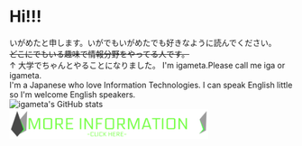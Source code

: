 # Hi!!!
いがめたと申します。いがでもいがめたでも好きなように読んでください。  
~~どこにでもいる趣味で情報分野をやってる人です。~~  
↑ 大学でちゃんとやることになりました。
I'm igameta.Please call me iga or igameta.  
I'm a Japanese who love Information Technologies. 
I can  speak English little so I'm welcome English speakers.  
![igameta's GitHub stats](https://github-readme-stats.vercel.app/api?username=igameta&count_private=true&show_icons=true&theme=vue-dark)
<a href="https://igameta.com">
<img src="MORE-INFORMATION.png" width="70%">
</a>
